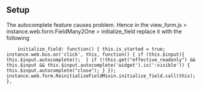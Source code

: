 Setup
-----
The autocomplete feature causes problem. Hence in the view_form.js > instance.web.form.FieldMany2One > initialize_field replace it with the following

`    initialize_field: function() {
        this.is_started = true;
        instance.web.bus.on('click', this, function() {
            if (this.$input){
                    this.$input.autocomplete(); 
            }
            if (!this.get("effective_readonly") && this.$input && this.$input.autocomplete('widget').is(':visible')) {
                this.$input.autocomplete("close");
            }
        });
        instance.web.form.ReinitializeFieldMixin.initialize_field.call(this);
    },`
